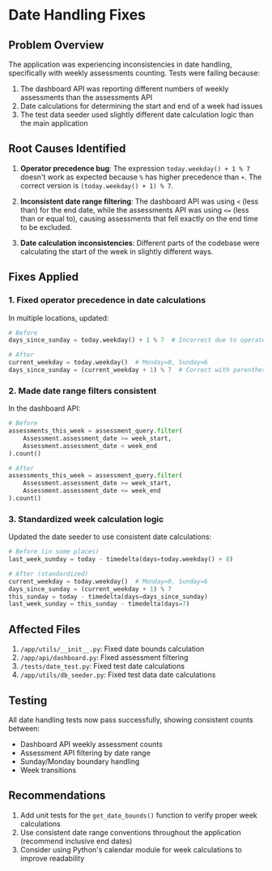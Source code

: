 # Date Handling Fixes

## Problem Overview

The application was experiencing inconsistencies in date handling, specifically with weekly assessments counting. Tests were failing because:

1. The dashboard API was reporting different numbers of weekly assessments than the assessments API
2. Date calculations for determining the start and end of a week had issues
3. The test data seeder used slightly different date calculation logic than the main application

## Root Causes Identified

1. **Operator precedence bug**: The expression `today.weekday() + 1 % 7` doesn't work as expected because `%` has higher precedence than `+`. The correct version is `(today.weekday() + 1) % 7`.

2. **Inconsistent date range filtering**: The dashboard API was using `<` (less than) for the end date, while the assessments API was using `<=` (less than or equal to), causing assessments that fell exactly on the end time to be excluded.

3. **Date calculation inconsistencies**: Different parts of the codebase were calculating the start of the week in slightly different ways.

## Fixes Applied

### 1. Fixed operator precedence in date calculations

In multiple locations, updated:
```python
# Before
days_since_sunday = today.weekday() + 1 % 7  # Incorrect due to operator precedence

# After
current_weekday = today.weekday()  # Monday=0, Sunday=6
days_since_sunday = (current_weekday + 1) % 7  # Correct with parentheses
```

### 2. Made date range filters consistent

In the dashboard API:
```python
# Before
assessments_this_week = assessment_query.filter(
    Assessment.assessment_date >= week_start,
    Assessment.assessment_date < week_end
).count()

# After
assessments_this_week = assessment_query.filter(
    Assessment.assessment_date >= week_start,
    Assessment.assessment_date <= week_end
).count()
```

### 3. Standardized week calculation logic

Updated the date seeder to use consistent date calculations:
```python
# Before (in some places)
last_week_sunday = today - timedelta(days=today.weekday() + 8)

# After (standardized)
current_weekday = today.weekday()  # Monday=0, Sunday=6
days_since_sunday = (current_weekday + 1) % 7
this_sunday = today - timedelta(days=days_since_sunday)
last_week_sunday = this_sunday - timedelta(days=7)
```

## Affected Files

1. `/app/utils/__init__.py`: Fixed date bounds calculation
2. `/app/api/dashboard.py`: Fixed assessment filtering
3. `/tests/date_test.py`: Fixed test date calculations
4. `/app/utils/db_seeder.py`: Fixed test data date calculations

## Testing

All date handling tests now pass successfully, showing consistent counts between:
- Dashboard API weekly assessment counts
- Assessment API filtering by date range
- Sunday/Monday boundary handling
- Week transitions

## Recommendations

1. Add unit tests for the `get_date_bounds()` function to verify proper week calculations
2. Use consistent date range conventions throughout the application (recommend inclusive end dates)
3. Consider using Python's calendar module for week calculations to improve readability
